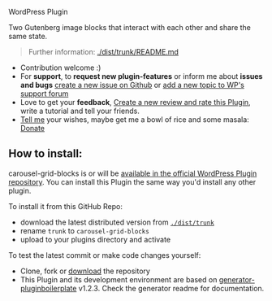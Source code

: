 WordPress Plugin

Two Gutenberg image blocks that interact with each other and share the same state.

> Further information: [./dist/trunk/README.md](https://github.com/jhotadhari/carousel-grid-blocks/tree/master/dist/trunk)

* Contribution welcome :)
* For **support**, to **request new plugin-features** or inform me about **issues and bugs** [create a new issue on Github](https://github.com/jhotadhari/carousel-grid-blocks/issues/new) or [add a new topic to WP's support forum](https://wordpress.org/support/plugin/carousel-grid-blocks)
* Love to get your **feedback**, [Create a new review and rate this Plugin](https://wordpress.org/support/plugin/carousel-grid-blocks/reviews/#new-post), write a tutorial and tell your friends.
* [Tell me](https://waterproof-webdesign.info/en/#contact) your wishes, maybe get me a bowl of rice and some masala: [Donate](http://waterproof-webdesign.info/donate)

## How to install:

carousel-grid-blocks is or will be [available in the official WordPress Plugin repository](https://wordpress.org/plugins/carousel-grid-blocks/). You can install this Plugin the same way you'd install any other plugin.

To install it from this GitHub Repo:

- download the latest distributed version from [```./dist/trunk```](https://github.com/jhotadhari/carousel-grid-blocks/tree/master/dist/trunk)
- rename ```trunk``` to ```carousel-grid-blocks```
- upload to your plugins directory and activate

To test the latest commit or make code changes yourself:

- Clone, fork or [download](https://github.com/jhotadhari/carousel-grid-blocks/archive/master.zip) the repository
- This Plugin and its development environment are based on [generator-pluginboilerplate](https://www.npmjs.com/package/generator-pluginboilerplate) v1.2.3. Check the generator readme for documentation.